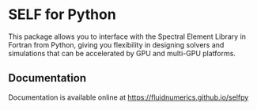 # SELF for Python
This package allows you to interface with the Spectral Element Library in Fortran from Python, giving you flexibility in designing solvers and simulations that can be accelerated by GPU and multi-GPU platforms. 

## Documentation

Documentation is available online at https://fluidnumerics.github.io/selfpy
